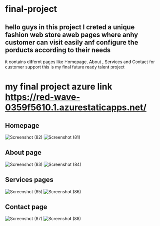 # final-project
## hello guys in this project I creted a  unique fashion web store aweb pages where anhy customer can visit easily anf configure the porducts according to their needs 
it contains differnt pages like Homepage, About , Services  and Contact for customer support
this is my final future ready talent project
# my final project azure link https://red-wave-0359f5610.1.azurestaticapps.net/
  
  
 ## Homepage
 ![Screenshot (82)](https://user-images.githubusercontent.com/98449543/178236055-18cc4d5a-55d8-47ac-bfd8-41ea8b7fa1ba.png)
![Screenshot (81)](https://user-images.githubusercontent.com/98449543/178236093-eb89b0bb-2f0c-4eeb-9668-b4402bd39483.png)
 
 
 ## About page
  
 ![Screenshot (83)](https://user-images.githubusercontent.com/98449543/178236320-ce6bca87-6416-4e8c-bb3c-40a47fdb98a5.png)
![Screenshot (84)](https://user-images.githubusercontent.com/98449543/178236340-c54ed461-d765-4cf2-969a-7a0025dd1abf.png)


## Services pages

![Screenshot (85)](https://user-images.githubusercontent.com/98449543/178236485-218c8f9d-2f63-42c7-ac4c-2ffe73921e9f.png)
![Screenshot (86)](https://user-images.githubusercontent.com/98449543/178236495-48f521f1-899b-4b2b-b9f6-5ab4daddfc4f.png)


## Contact page

![Screenshot (87)](https://user-images.githubusercontent.com/98449543/178236655-73494ba7-51bc-4c78-9e14-69cc26fba63e.png)
![Screenshot (88)](https://user-images.githubusercontent.com/98449543/178236667-2d6131eb-0b8e-4090-9ad2-1a042372fa7d.png)

